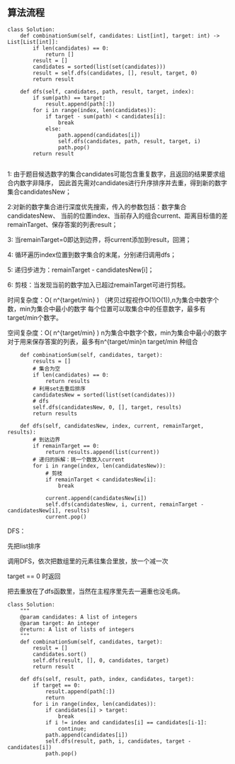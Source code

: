 ## 算法流程

```
class Solution:
    def combinationSum(self, candidates: List[int], target: int) -> List[List[int]]:
        if len(candidates) == 0:
            return []
        result = []
        candidates = sorted(list(set(candidates)))
        result = self.dfs(candidates, [], result, target, 0)
        return result
                
    def dfs(self, candidates, path, result, target, index):
        if sum(path) == target:
            result.append(path[:])
        for i in range(index, len(candidates)):
            if target - sum(path) < candidates[i]:
                break
            else:
                path.append(candidates[i])
                self.dfs(candidates, path, result, target, i)
                path.pop()
        return result
            
```
1: 由于题目候选数字的集合candidates可能包含重复数字，且返回的结果要求组合内数字非降序，
因此首先需对candidates进行升序排序并去重，得到新的数字集合candidatesNew；

2:对新的数字集合进行深度优先搜索，传入的参数包括：数字集合candidatesNew、
当前的位置index、当前存入的组合current、距离目标值的差remainTarget、保存答案的列表result；

3: 当remainTarget=0即达到边界，将current添加到result，回溯；

4: 循环遍历index位置到数字集合的末尾，分别递归调用dfs；

5: 递归步进为：remainTarget - candidatesNew[i]；

6: 剪枝：当发现当前的数字加入已超过remainTarget可进行剪枝。

时间复杂度：O( n^{target/min} )
（拷贝过程视作O(1)O(1)),n为集合中数字个数，min为集合中最小的数字
每个位置可以取集合中的任意数字，最多有target/min个数字。

空间复杂度：O( n^{target/min} ) n为集合中数字个数，min为集合中最小的数字
对于用来保存答案的列表，最多有n^{target/min}n 
target/min
 种组合
```
    def combinationSum(self, candidates, target):
        results = []
        # 集合为空
        if len(candidates) == 0:
            return results
        # 利用set去重后排序
        candidatesNew = sorted(list(set(candidates)))
        # dfs
        self.dfs(candidatesNew, 0, [], target, results)
        return results

    def dfs(self, candidatesNew, index, current, remainTarget,  results):
        # 到达边界
        if remainTarget == 0:
            return results.append(list(current))
        # 递归的拆解：挑一个数放入current
        for i in range(index, len(candidatesNew)):
            # 剪枝
            if remainTarget < candidatesNew[i]:
                break

            current.append(candidatesNew[i])
            self.dfs(candidatesNew, i, current, remainTarget - candidatesNew[i], results)
            current.pop()

```
DFS：

先把list排序

调用DFS，依次把数组里的元素往集合里放，放一个减一次

target == 0 时返回

把去重放在了dfs函数里，当然在主程序里先去一遍重也没毛病。
```
class Solution:
    """
    @param candidates: A list of integers
    @param target: An integer
    @return: A list of lists of integers
    """
    def combinationSum(self, candidates, target):
        result = []
        candidates.sort()
        self.dfs(result, [], 0, candidates, target)
        return result
        
    def dfs(self, result, path, index, candidates, target):
        if target == 0:
            result.append(path[:])
            return
        for i in range(index, len(candidates)):
            if candidates[i] > target:
                break
            if i != index and candidates[i] == candidates[i-1]:
                continue;
            path.append(candidates[i])
            self.dfs(result, path, i, candidates, target - candidates[i])
            path.pop()
```
